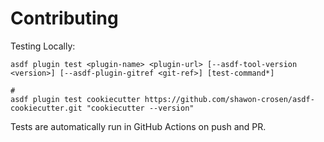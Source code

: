 # Contributing

Testing Locally:

```shell
asdf plugin test <plugin-name> <plugin-url> [--asdf-tool-version <version>] [--asdf-plugin-gitref <git-ref>] [test-command*]

#
asdf plugin test cookiecutter https://github.com/shawon-crosen/asdf-cookiecutter.git "cookiecutter --version"
```

Tests are automatically run in GitHub Actions on push and PR.
